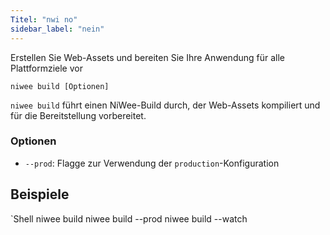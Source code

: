 ```yaml
---
Titel: "nwi no"
sidebar_label: "nein"
---
```


Erstellen Sie Web-Assets und bereiten Sie Ihre Anwendung für alle Plattformziele vor

```shell
niwee build [Optionen]
```

`niwee build` führt einen NiWee-Build durch, der Web-Assets kompiliert und für die Bereitstellung vorbereitet.

### Optionen

 - `--prod`: Flagge zur Verwendung der `production`-Konfiguration
      

## Beispiele

`Shell
niwee build
niwee build --prod
niwee build --watch
```